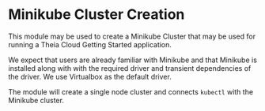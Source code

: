 # Minikube Cluster Creation

This module may be used to create a Minikube Cluster that may be used for running a Theia Cloud Getting Started application.

We expect that users are already familiar with Minikube and that Minikube is installed along with with the required driver and transient dependencies of the driver. We use Virtualbox as the default driver.

The module will create a single node cluster and connects `kubectl` with the Minikube cluster.
